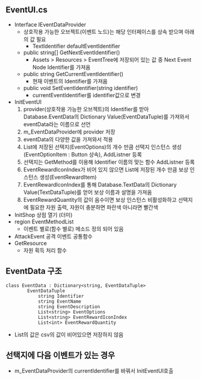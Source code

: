 ## EventUI.cs
* Interface IEventDataProvider
	+ 상호작용 가능한 오브젝트(이벤트 노드)는 해당 인터페이스를 상속 받으며 아래의 값 필요
		 + TextIdentifier defaultEventIdentifier
	+ public string[] GetNextEventIdentifier()
		+ Assets > Resources > EventTree에 저장되어 있는 값 중 Next Event Node Identifier를 가져옴
	+ public string GetCurrentEventIdentifier()
		+ 현재 이벤트의 Identifier를 가져옴
	+ public void SetEventIdentifier(string identifier)
		+ currentEventIdentifier를 identifier값으로 변경
* InitEventUI
	1. provider(상호작용 가능한 오브젝트)의 Identifier를 받아 Database.EventData의 Dictionary Value(EventDataTuple)를 가져와서 eventData라는 이름으로 선언
	2. m_EventDataProvider에 provider 저장
	3. eventData의 다양한 값을 가져와서 적용
	4. List에 저장된 선택지(EventOptions)의 개수 만큼 선택지 인스턴스 생성(EventOptionItem : Button 상속),  AddListner 등록
	5. 선택지는 GetMethod를 이용해 Identifier 이름의 맞는 함수 AddListner 등록
	6. EventRewardIconIndex가 비어 있지 않으면 List에 저장된 개수 만큼 보상 인스턴스 생성(EventRewardItem)
	7. EventRewardIconIndex를 통해 Database.TextData의 Dictionary Value(TextDataTuple)를 얻어 보상 이름과 설명을 가져옴
	8. EventRewardQuantity의 값이 음수이면 보상 인스턴스 비활성화하고 선택지에 필요한 자원 출력, 자원이 충분하면 파란색 아니라면 빨간색
* InitShop
	상점 열기 (더미)
* region EventMethodList
	+ 이벤트 별로(함수 별로) 메소드 정의 되어 있음
* AttackEvent
	공격 이벤트 공통함수
* GetResource
	+ 자원 획득 처리 함수
## EventData 구조
```
class EventData : Dictionary<string, EventDataTuple>
		EventDataTuple
			string Identifier
			string EventName
			string EventDescription
			List<string> EventOptions
			List<string> EventRewardIconIndex
			List<int> EventRewardQuantity
```
* List의 값은 csv의 값이 비어있으면 저장하지 않음
## 선택지에 다음 이벤트가 있는 경우
* m_EventDataProvider의 currentIdentifier를 바꿔서 InitEventUI호출